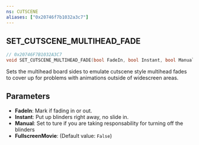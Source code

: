 ```yaml
---
ns: CUTSCENE
aliases: ["0x20746f7b1032a3c7"]
---
```

## SET_CUTSCENE_MULTIHEAD_FADE

```c
// 0x20746F7B1032A3C7
void SET_CUTSCENE_MULTIHEAD_FADE(bool FadeIn, bool Instant, bool Manual, bool FullscreenMovie);
```

Sets the multihead board sides to emulate cutscene style multihead fades to cover up for problems with animations outside of widescreen areas.


## Parameters
* **FadeIn**: Mark if fading in or out.
* **Instant**: Put up blinders right away, no slide in.
* **Manual**: Set to ture if you are taking responsability for turning off the blinders
* **FullscreenMovie**: (Default value: `False`)
